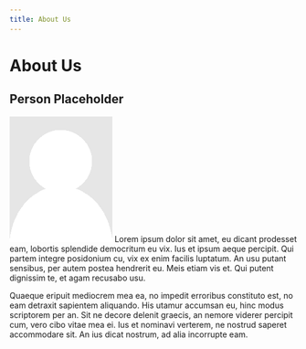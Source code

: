 ```yaml
---
title: About Us
---
```


# About Us

## Person Placeholder
<img class="pull-right" src="/images/portrait-placeholder.png" alt="Person Placeholder">
Lorem ipsum dolor sit amet, eu dicant prodesset eam, lobortis splendide democritum eu vix. Ius et ipsum aeque percipit. Qui partem integre posidonium cu, vix ex enim facilis luptatum. An usu putant sensibus, per autem postea hendrerit eu. Meis etiam vis et. Qui putent dignissim te, et agam recusabo usu.

Quaeque eripuit mediocrem mea ea, no impedit erroribus constituto est, no eam detraxit sapientem aliquando. His utamur accumsan eu, hinc modus scriptorem per an. Sit ne decore delenit graecis, an nemore viderer percipit cum, vero cibo vitae mea ei. Ius et nominavi verterem, ne nostrud saperet accommodare sit. An ius dicat nostrum, ad alia incorrupte eam.
